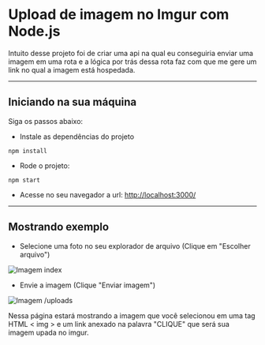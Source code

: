 # Upload de imagem no Imgur com Node.js

Intuito desse projeto foi de criar uma api na qual eu conseguiria enviar uma imagem em uma rota e a lógica por trás dessa rota faz com que me gere um link no qual a imagem está hospedada.

---
## Iniciando na sua máquina
Siga os passos abaixo:
- Instale as dependências do projeto
```
npm install
```

- Rode o projeto:
```
npm start
```

- Acesse no seu navegador a url:
<http://localhost:3000/>
---
## Mostrando exemplo
- Selecione uma foto no seu explorador de arquivo (Clique em "Escolher arquivo")

![Imagem index](https://imgur.com/a/QPMZzVw)

- Envie a imagem (Clique "Enviar imagem")

![Imagem /uploads](https://imgur.com/a/et4XV04)

Nessa página estará mostrando a imagem que você selecionou em uma tag HTML < img > e um link anexado na palavra "CLIQUE" que será sua imagem upada no imgur.
